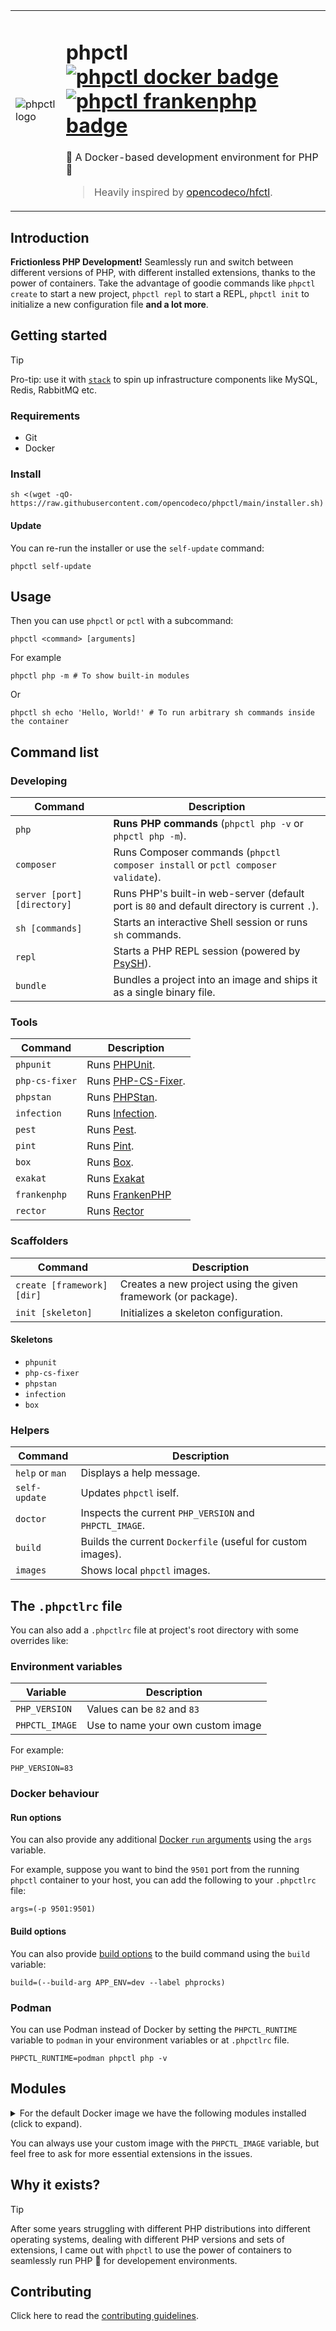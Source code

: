 <table>
  <tr>
    <td>
      <img alt="phpctl logo" src="https://github.com/opencodeco/phpctl/assets/183722/f241cca0-aa1d-4776-b4f7-ff17c3f11955">
    </td>
    <td>
      <h1>
        phpctl
        <a href="https://github.com/opencodeco/phpctl/actions/workflows/docker.yml"><img alt="phpctl docker badge" src="https://github.com/opencodeco/phpctl/actions/workflows/docker.yml/badge.svg"></a>
        <a href="https://github.com/opencodeco/phpctl/actions/workflows/frankenphp.yml"><img alt="phpctl frankenphp badge" src="https://github.com/opencodeco/phpctl/actions/workflows/frankenphp.yml/badge.svg"></a>
      </h1>
      <p>🐳 A Docker-based development environment for PHP 🐘</p>
      <blockquote>Heavily inspired by <a href="https://github.com/opencodeco/hfctl">opencodeco/hfctl</a>.</blockquote>
    </td>
  </tr>
</table>

## Introduction

**Frictionless PHP Development!** Seamlessly run and switch between different versions of PHP, with different installed extensions, thanks to the power of containers.
Take the advantage of goodie commands like `phpctl create` to start a new project, `phpctl repl` to start a REPL, `phpctl init` to initialize a new configuration file **and a lot more**.

## Getting started

> [!TIP]  
> Pro-tip: use it with [`stack`](https://github.com/opencodeco/stack) to spin up infrastructure components like MySQL, Redis, RabbitMQ etc.

### Requirements
- Git
- Docker

### Install
```shell
sh <(wget -qO- https://raw.githubusercontent.com/opencodeco/phpctl/main/installer.sh)
```

#### Update
You can re-run the installer or use the `self-update` command:
```shell
phpctl self-update
```

## Usage
Then you can use `phpctl` or `pctl` with a subcommand:
```shell
phpctl <command> [arguments]
```

For example
```shell
phpctl php -m # To show built-in modules
```
Or
```shell
phpctl sh echo 'Hello, World!' # To run arbitrary sh commands inside the container
```

## Command list

### Developing
| Command                     | Description                                                                                 |
|-----------------------------|---------------------------------------------------------------------------------------------|
| `php`                       | **Runs PHP commands** (`phpctl php -v` or `phpctl php -m`).                                 |
| `composer`                  | Runs Composer commands (`phpctl composer install` or `pctl composer validate`).             |
| `server [port] [directory]` | Runs PHP's built-in web-server (default port is `80` and default directory is current `.`). |
| `sh [commands]`             | Starts an interactive Shell session or runs `sh` commands.                                  |
| `repl`                      | Starts a PHP REPL session (powered by [PsySH](https://psysh.org/)).                         |
| `bundle`                    | Bundles a project into an image and ships it as a single binary file.                       |

### Tools
| Command        | Description                                     |
|----------------|-------------------------------------------------|
| `phpunit`      | Runs [PHPUnit](https://phpunit.de/).            |
| `php-cs-fixer` | Runs [PHP-CS-Fixer](https://cs.symfony.com/).   |
| `phpstan`      | Runs [PHPStan](https://phpstan.org/).           |
| `infection`    | Runs [Infection](https://infection.github.io).  |
| `pest`         | Runs [Pest](https://pestphp.com).               |
| `pint`         | Runs [Pint](https://github.com/laravel/pint).   |
| `box`          | Runs [Box](https://github.com/box-project/box). |
| `exakat`       | Runs [Exakat](https://www.exakat.io)            |
| `frankenphp`   | Runs [FrankenPHP](https://frankenphp.dev)       |
| `rector`       | Runs [Rector](https://getrector.com)            |

### Scaffolders
| Command                    | Description                                                   |
|----------------------------|---------------------------------------------------------------|
| `create [framework] [dir]` | Creates a new project using the given framework (or package). |
| `init [skeleton]`          | Initializes a skeleton configuration.                         |

#### Skeletons
- `phpunit`
- `php-cs-fixer`
- `phpstan`
- `infection`
- `box`

### Helpers
| Command         | Description                                                 |
|-----------------|-------------------------------------------------------------|
| `help` or `man` | Displays a help message.                                    |
| `self-update`   | Updates `phpctl` iself.                                     |
| `doctor`        | Inspects the current `PHP_VERSION` and `PHPCTL_IMAGE`.      |
| `build`         | Builds the current `Dockerfile` (useful for custom images). |
| `images`        | Shows local `phpctl` images.                                |

## The `.phpctlrc` file
You can also add a `.phpctlrc` file at project's root directory with some overrides like:

### Environment variables
| Variable       | Description                       |
|----------------|-----------------------------------|
| `PHP_VERSION`  | Values can be `82` and `83`       |
| `PHPCTL_IMAGE` | Use to name your own custom image |

For example:
```shell
PHP_VERSION=83
```

### Docker behaviour

#### Run options

You can also provide any additional [Docker `run` arguments](https://docs.docker.com/engine/reference/commandline/run/#options) using the `args` variable.

For example, suppose you want to bind the `9501` port from the running `phpctl` container to your host,
you can add the following to your `.phpctlrc` file:
```shell
args=(-p 9501:9501)
```

#### Build options

You can also provide [build options](https://docs.docker.com/engine/reference/commandline/build/) to the build command using the `build` variable:
```shell
build=(--build-arg APP_ENV=dev --label phprocks)
```

### Podman

You can use Podman instead of Docker by setting the `PHPCTL_RUNTIME` variable to `podman` in your environment variables or at `.phpctlrc` file.
```shell
PHPCTL_RUNTIME=podman phpctl php -v
```

## Modules
<details>
<summary>For the default Docker image we have the following modules installed (click to expand).</summary>
<pre>
[PHP Modules]
Core
ctype
curl
date
dom
fileinfo
filter
hash
iconv
igbinary
json
libxml
mbstring
mongodb
msgpack
mysqlnd
openssl
pcntl
pcov
pcre
PDO
pdo_mysql
Phar
posix
random
rdkafka
readline
redis
Reflection
session
SimpleXML
sockets
sodium
SPL
sqlite3
standard
swoole
tokenizer
xml
xmlreader
xmlwriter
zip
zlib
</pre>
</details>

You can always use your custom image with the `PHPCTL_IMAGE` variable, but feel free to ask for more essential extensions in the issues.

## Why it exists?
> [!TIP]
> After some years struggling with different PHP distributions into different operating systems, dealing with different PHP versions and sets of extensions,
> I came out with `phpctl` to use the power of containers to seamlessly run PHP :elephant: for developement environments. 

## Contributing
Click here to read the [contributing guidelines](CONTRIBUTING.md).
